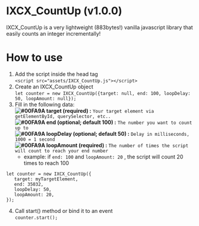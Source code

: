 # IXCX_CountUp (v1.0.0)
IXCX_CountUp is a very lightweight (883bytes!) vanilla javascript library that easily counts an integer incrementally!

# How to use
1. Add the script inside the head tag  
`<script src="assets/IXCX_CountUp.js"></script>`  
2. Create an IXCX_CountUp object  
`let counter = new IXCX_CountUp({target: null, end: 100, loopDelay: 50, loopAmount: null});`  
3. Fill in the following data:  
   **![#00FA9A](https://placehold.it/15/00FA9A/000000?text=+) target (required) :**  `Your target element via getElementById, querySelector, etc..`  
   **![#00FA9A](https://placehold.it/15/00FA9A/000000?text=+) end (optional; default 100) :**  `The number you want to count up to`  
   **![#00FA9A](https://placehold.it/15/00FA9A/000000?text=+) loopDelay (optional; default 50) :**  `Delay in milliseconds, 1000 = 1 second`  
   **![#00FA9A](https://placehold.it/15/00FA9A/000000?text=+) loopAmount (required) :**  `The number of times the script will count to reach your end number`  
      * example: if `end: 100` and `loopAmount: 20` , the script will count 20 times to reach 100
  ```
  let counter = new IXCX_CountUp({  
     target: myTargetElement,  
     end: 35032,  
     loopDelay: 50,  
     loopAmount: 20,  
  });
  ```
4. Call start() method or bind it to an event  
`counter.start();`
